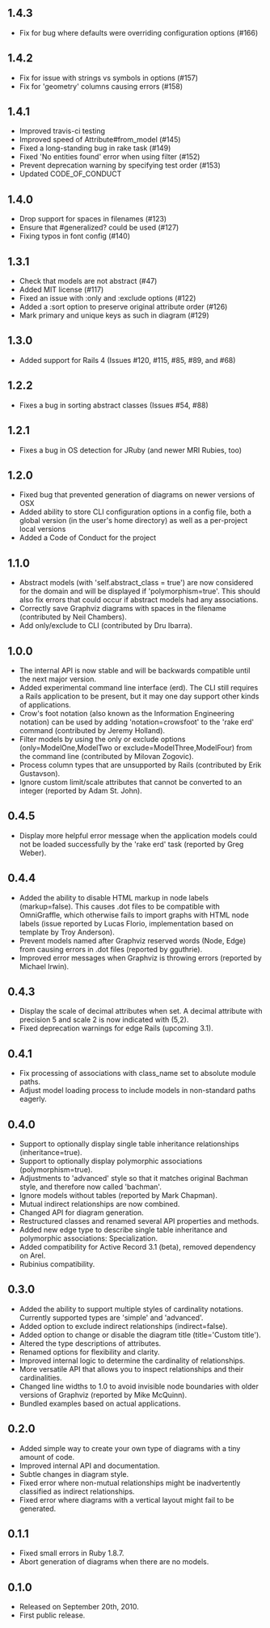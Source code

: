 1.4.3
-----

* Fix for bug where defaults were overriding configuration options (#166)

1.4.2
-----

* Fix for issue with strings vs symbols in options (#157)
* Fix for 'geometry' columns causing errors (#158)

1.4.1
-----

* Improved travis-ci testing
* Improved speed of Attribute#from_model (#145)
* Fixed a long-standing bug in rake task (#149)
* Fixed 'No entities found' error when using filter (#152)
* Prevent deprecation warning by specifying test order (#153)
* Updated CODE_OF_CONDUCT

1.4.0
-----

* Drop support for spaces in filenames (#123)
* Ensure that #generalized? could be used (#127)
* Fixing typos in font config (#140)

1.3.1
-----

* Check that models are not abstract (#47)
* Added MIT license (#117)
* Fixed an issue with :only and :exclude options (#122)
* Added a :sort option to preserve original attribute order (#126)
* Mark primary and unique keys as such in diagram (#129)

1.3.0
-----

* Added support for Rails 4 (Issues #120, #115, #85, #89, and #68)

1.2.2
-----

* Fixes a bug in sorting abstract classes (Issues #54, #88)

1.2.1
-----

* Fixes a bug in OS detection for JRuby (and newer MRI Rubies, too)

1.2.0
-----

* Fixed bug that prevented generation of diagrams on newer versions of OSX
* Added ability to store CLI configuration options in a config file, both a global version (in the user's home directory) as well as a per-project local versions
* Added a Code of Conduct for the project

1.1.0
-----

* Abstract models (with 'self.abstract_class = true') are now considered for
  the domain and will be displayed if 'polymorphism=true'. This should also
  fix errors that could occur if abstract models had any associations.
* Correctly save Graphviz diagrams with spaces in the filename (contributed by
  Neil Chambers).
* Add only/exclude to CLI (contributed by Dru Ibarra).


1.0.0
-----

* The internal API is now stable and will be backwards compatible until
  the next major version.
* Added experimental command line interface (erd). The CLI still requires a
  Rails application to be present, but it may one day support other kinds of
  applications.
* Crow's foot notation (also known as the Information Engineering notation)
  can be used by adding 'notation=crowsfoot' to the 'rake erd' command
  (contributed by Jeremy Holland).
* Filter models by using the only or exclude options (only=ModelOne,ModelTwo
  or exclude=ModelThree,ModelFour) from the command line (contributed by
  Milovan Zogovic).
* Process column types that are unsupported by Rails (contributed by Erik
  Gustavson).
* Ignore custom limit/scale attributes that cannot be converted to an integer
  (reported by Adam St. John).

0.4.5
-----

* Display more helpful error message when the application models could not be
  loaded successfully by the 'rake erd' task (reported by Greg Weber).

0.4.4
-----

* Added the ability to disable HTML markup in node labels (markup=false). This
  causes .dot files to be compatible with OmniGraffle, which otherwise fails
  to import graphs with HTML node labels (issue reported by Lucas Florio,
  implementation based on template by Troy Anderson).
* Prevent models named after Graphviz reserved words (Node, Edge) from causing
  errors in .dot files (reported by gguthrie).
* Improved error messages when Graphviz is throwing errors (reported by
  Michael Irwin).

0.4.3
-----

* Display the scale of decimal attributes when set. A decimal attribute with
  precision 5 and scale 2 is now indicated with (5,2).
* Fixed deprecation warnings for edge Rails (upcoming 3.1).

0.4.1
-----

* Fix processing of associations with class_name set to absolute module paths.
* Adjust model loading process to include models in non-standard paths eagerly.

0.4.0
-----

* Support to optionally display single table inheritance relationships
  (inheritance=true).
* Support to optionally display polymorphic associations (polymorphism=true).
* Adjustments to 'advanced' style so that it matches original Bachman style,
  and therefore now called 'bachman'.
* Ignore models without tables (reported by Mark Chapman).
* Mutual indirect relationships are now combined.
* Changed API for diagram generation.
* Restructured classes and renamed several API properties and methods.
* Added new edge type to describe single table inheritance and polymorphic
  associations: Specialization.
* Added compatibility for Active Record 3.1 (beta), removed dependency on Arel.
* Rubinius compatibility.

0.3.0
-----

* Added the ability to support multiple styles of cardinality notations.
  Currently supported types are 'simple' and 'advanced'.
* Added option to exclude indirect relationships (indirect=false).
* Added option to change or disable the diagram title (title='Custom title').
* Altered the type descriptions of attributes.
* Renamed options for flexibility and clarity.
* Improved internal logic to determine the cardinality of relationships.
* More versatile API that allows you to inspect relationships and their
  cardinalities.
* Changed line widths to 1.0 to avoid invisible node boundaries with older
  versions of Graphviz (reported by Mike McQuinn).
* Bundled examples based on actual applications.

0.2.0
-----

* Added simple way to create your own type of diagrams with a tiny amount of code.
* Improved internal API and documentation.
* Subtle changes in diagram style.
* Fixed error where non-mutual relationships might be inadvertently classified
  as indirect relationships.
* Fixed error where diagrams with a vertical layout might fail to be generated.

0.1.1
-----

* Fixed small errors in Ruby 1.8.7.
* Abort generation of diagrams when there are no models.

0.1.0
-----

* Released on September 20th, 2010.
* First public release.
